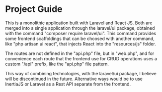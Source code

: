 # Project Guide

This is a monolithic application built with Laravel and React JS.
Both are merged into a single application through the laravel/ui package, obtained with the command "composer require laravel/ui". This command provides some frontend scaffoldings that can be choosed with another command, like "php artisan ui react", that injects React into the "resources/js" folder. 

The routes are not defined in the "api.php" file, but in "web.php", and for convenience each route that the frontend use for CRUD operations uses a custom "/api" prefix, like the "api.php" file pattern.

This way of combining technologies, with the laravel/ui package, I believe will be discontinued in the future. Alternative ways would be to use InertiaJS or Laravel as a Rest API separate from the frontend.


